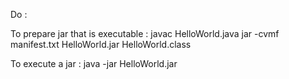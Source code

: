 Do :

To prepare jar that is executable :
javac HelloWorld.java
jar -cvmf manifest.txt HelloWorld.jar HelloWorld.class

To execute a jar :
java -jar HelloWorld.jar
